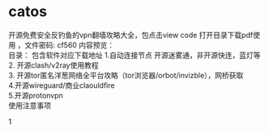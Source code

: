 # catos
开源免费安全反钓鱼的vpn翻墙攻略大全，包点击view code  打开目录下载pdf使用 ，文件密码: cf560
内容预览：    
目录：  包含软件对应下载地址
1.自动连接节点 开源迷雾通，非开源快连，蓝灯等        
2. 开源clash/v2ray使用教程            
3. 开源tor匿名洋葱网络全平台攻略（tor浏览器/orbot/invizble），网桥获取                   
4.开源wireguard/商业claouldfire     
5.开源protonvpn       
使用注意事项        


1
